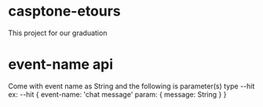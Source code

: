 # casptone-etours
This project for our graduation
# event-name api 
Come with event name as String and the following is parameter(s) type --hit
ex: --hit
{
   event-name: 'chat message'
   param: {
      message: String
   }
}
